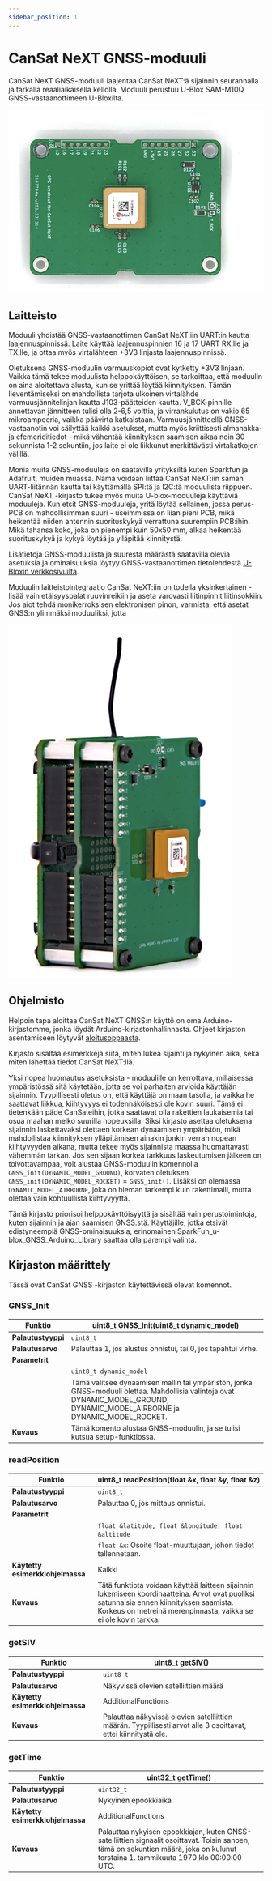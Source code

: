 ```yaml
---
sidebar_position: 1
---
```


# CanSat NeXT GNSS-moduuli

CanSat NeXT GNSS-moduuli laajentaa CanSat NeXT:ä sijainnin seurannalla ja tarkalla reaaliaikaisella kellolla. Moduuli perustuu U-Blox SAM-M10Q GNSS-vastaanottimeen U-Bloxilta.

![CanSat NeXT GNSS-moduuli](./img/GNSS.png)

## Laitteisto

Moduuli yhdistää GNSS-vastaanottimen CanSat NeXT:iin UART:in kautta laajennuspinnissä. Laite käyttää laajennuspinnien 16 ja 17 UART RX:lle ja TX:lle, ja ottaa myös virtalähteen +3V3 linjasta laajennuspinnissä.

Oletuksena GNSS-moduulin varmuuskopiot ovat kytketty +3V3 linjaan. Vaikka tämä tekee moduulista helppokäyttöisen, se tarkoittaa, että moduulin on aina aloitettava alusta, kun se yrittää löytää kiinnityksen. Tämän lieventämiseksi on mahdollista tarjota ulkoinen virtalähde varmuusjännitelinjan kautta J103-päätteiden kautta. V_BCK-pinnille annettavan jännitteen tulisi olla 2-6,5 volttia, ja virrankulutus on vakio 65 mikroampeeria, vaikka päävirta katkaistaan. Varmuusjännitteellä GNSS-vastaanotin voi säilyttää kaikki asetukset, mutta myös kriittisesti almanakka- ja efemeriditiedot - mikä vähentää kiinnityksen saamisen aikaa noin 30 sekunnista 1-2 sekuntiin, jos laite ei ole liikkunut merkittävästi virtakatkojen välillä.

Monia muita GNSS-moduuleja on saatavilla yrityksiltä kuten Sparkfun ja Adafruit, muiden muassa. Nämä voidaan liittää CanSat NeXT:iin saman UART-liitännän kautta tai käyttämällä SPI:tä ja I2C:tä moduulista riippuen. CanSat NeXT -kirjasto tukee myös muita U-blox-moduuleja käyttäviä moduuleja. Kun etsit GNSS-moduuleja, yritä löytää sellainen, jossa perus-PCB on mahdollisimman suuri - useimmissa on liian pieni PCB, mikä heikentää niiden antennin suorituskykyä verrattuna suurempiin PCB:ihin. Mikä tahansa koko, joka on pienempi kuin 50x50 mm, alkaa heikentää suorituskykyä ja kykyä löytää ja ylläpitää kiinnitystä.

Lisätietoja GNSS-moduulista ja suuresta määrästä saatavilla olevia asetuksia ja ominaisuuksia löytyy GNSS-vastaanottimen tietolehdestä [U-Bloxin verkkosivuilta](https://www.u-blox.com/en/product/sam-m10q-module).

Moduulin laitteistointegraatio CanSat NeXT:iin on todella yksinkertainen - lisää vain etäisyyspalat ruuvinreikiin ja aseta varovasti liitinpinnit liitinsokkiin. Jos aiot tehdä monikerroksisen elektronisen pinon, varmista, että asetat GNSS:n ylimmäksi moduuliksi, jotta 

![CanSat NeXT GNSS-moduuli](./img/stack.png)

## Ohjelmisto

Helpoin tapa aloittaa CanSat NeXT GNSS:n käyttö on oma Arduino-kirjastomme, jonka löydät Arduino-kirjastonhallinnasta. Ohjeet kirjaston asentamiseen löytyvät [aloitusoppaasta](./../course/lesson1.md).

Kirjasto sisältää esimerkkejä siitä, miten lukea sijainti ja nykyinen aika, sekä miten lähettää tiedot CanSat NeXT:llä.

Yksi nopea huomautus asetuksista - moduulille on kerrottava, millaisessa ympäristössä sitä käytetään, jotta se voi parhaiten arvioida käyttäjän sijainnin. Tyypillisesti oletus on, että käyttäjä on maan tasolla, ja vaikka he saattavat liikkua, kiihtyvyys ei todennäköisesti ole kovin suuri. Tämä ei tietenkään päde CanSateihin, jotka saattavat olla rakettien laukaisemia tai osua maahan melko suurilla nopeuksilla. Siksi kirjasto asettaa oletuksena sijainnin laskettavaksi olettaen korkean dynaamisen ympäristön, mikä mahdollistaa kiinnityksen ylläpitämisen ainakin jonkin verran nopean kiihtyvyyden aikana, mutta tekee myös sijainnista maassa huomattavasti vähemmän tarkan. Jos sen sijaan korkea tarkkuus laskeutumisen jälkeen on toivottavampaa, voit alustaa GNSS-moduulin komennolla `GNSS_init(DYNAMIC_MODEL_GROUND)`, korvaten oletuksen `GNSS_init(DYNAMIC_MODEL_ROCKET)` = `GNSS_init()`. Lisäksi on olemassa `DYNAMIC_MODEL_AIRBORNE`, joka on hieman tarkempi kuin rakettimalli, mutta olettaa vain kohtuullista kiihtyvyyttä.

Tämä kirjasto priorisoi helppokäyttöisyyttä ja sisältää vain perustoimintoja, kuten sijainnin ja ajan saamisen GNSS:stä. Käyttäjille, jotka etsivät edistyneempiä GNSS-ominaisuuksia, erinomainen SparkFun_u-blox_GNSS_Arduino_Library saattaa olla parempi valinta.

## Kirjaston määrittely

Tässä ovat CanSat GNSS -kirjaston käytettävissä olevat komennot.

### GNSS_Init

| Funktio              | uint8_t GNSS_Init(uint8_t dynamic_model)                          |
|----------------------|--------------------------------------------------------------------|
| **Palautustyyppi**   | `uint8_t`                                                          |
| **Palautusarvo**     | Palauttaa 1, jos alustus onnistui, tai 0, jos tapahtui virhe.      |
| **Parametrit**       |                                                                    |
|                      | `uint8_t dynamic_model`                                           |
|                      | Tämä valitsee dynaamisen mallin tai ympäristön, jonka GNSS-moduuli olettaa. Mahdollisia valintoja ovat DYNAMIC_MODEL_GROUND, DYNAMIC_MODEL_AIRBORNE ja DYNAMIC_MODEL_ROCKET. |
| **Kuvaus**           | Tämä komento alustaa GNSS-moduulin, ja se tulisi kutsua setup-funktiossa. |

### readPosition

| Funktio              | uint8_t readPosition(float &x, float &y, float &z)          |
|----------------------|--------------------------------------------------------------------|
| **Palautustyyppi**   | `uint8_t`                                                          |
| **Palautusarvo**     | Palauttaa 0, jos mittaus onnistui.                                 |
| **Parametrit**       |                                                                    |
|                      | `float &latitude, float &longitude, float &altitude`                                    |
|                      | `float &x`: Osoite float-muuttujaan, johon tiedot tallennetaan.    |
| **Käytetty esimerkkiohjelmassa** | Kaikki                                                  |
| **Kuvaus**           | Tätä funktiota voidaan käyttää laitteen sijainnin lukemiseen koordinaatteina. Arvot ovat puoliksi satunnaisia ennen kiinnityksen saamista. Korkeus on metreinä merenpinnasta, vaikka se ei ole kovin tarkka. |


### getSIV

| Funktio              | uint8_t getSIV()                  |
|----------------------|--------------------------------------------------------------------|
| **Palautustyyppi**   | `uint8_t`                                                          |
| **Palautusarvo**     | Näkyvissä olevien satelliittien määrä |
| **Käytetty esimerkkiohjelmassa** | AdditionalFunctions                                          |
| **Kuvaus**           | Palauttaa näkyvissä olevien satelliittien määrän. Tyypillisesti arvot alle 3 osoittavat, ettei kiinnitystä ole. |

### getTime

| Funktio              | uint32_t getTime()                  |
|----------------------|--------------------------------------------------------------------|
| **Palautustyyppi**   | `uint32_t`                                                          |
| **Palautusarvo**     | Nykyinen epookkiaika |
| **Käytetty esimerkkiohjelmassa** | AdditionalFunctions                                          |
| **Kuvaus**           | Palauttaa nykyisen epookkiajan, kuten GNSS-satelliittien signaalit osoittavat. Toisin sanoen, tämä on sekuntien määrä, joka on kulunut torstaina 1. tammikuuta 1970 klo 00:00:00 UTC. |
